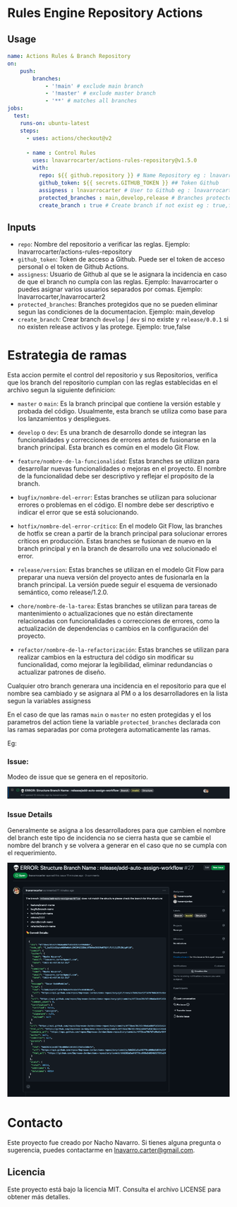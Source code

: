 # Rules Engine Repository Actions

## Usage

```yml
name: Actions Rules & Branch Repository
on: 
    push:
        branches:
            - '!main' # exclude main branch
            - '!master' # exclude master branch
            - '**' # matches all branches
jobs:
  test:
    runs-on: ubuntu-latest
    steps:
      - uses: actions/checkout@v2

      - name : Control Rules
        uses: lnavarrocarter/actions-rules-repository@v1.5.0
        with:
          repo: ${{ github.repository }} # Name Repository eg : lnavarrocarter/actions-rules-repository
          github_token: ${{ secrets.GITHUB_TOKEN }} ## Token Github
          assigness : lnavarrocarter # User to Github eg : lnavarrocarter,lnavarrocarter2
          protected_branches : main,develop,release # Branches protected eg : main,develop
          create_branch : true # Create branch if not exist eg : true,false

```

## Inputs

 - `repo`: Nombre del repositorio a verificar las reglas. Ejemplo: lnavarrocarter/actions-rules-repository
 - `github_token`: Token de acceso a Github. Puede ser el token de acceso personal o el token de Github Actions.
 - `assigness`: Usuario de Github al que se le asignara la incidencia en caso de que el branch no cumpla con las reglas. Ejemplo: lnavarrocarter o puedes asignar varios usuarios separados por comas. Ejemplo: lnavarrocarter,lnavarrocarter2
 - `protected_branches`: Branches protegidos que no se pueden eliminar segun las condiciones de la documentacion. Ejemplo: main,develop
 - `create_branch`: Crear branch `develop` | `dev` si no existe y `release/0.0.1` si no existen release activos y las protege. Ejemplo: true,false

# Estrategia de ramas

Esta accion permite el control del repositorio y sus Repositorios, verifica que los branch del repositorio cumplan con las reglas establecidas en el archivo segun la siguiente definicion:

 - `master` o `main`: Es la branch principal que contiene la versión estable y probada del código. Usualmente, esta branch se utiliza como base para los lanzamientos y despliegues.

 - `develop` o `dev`: Es una branch de desarrollo donde se integran las funcionalidades y correcciones de errores antes de fusionarse en la branch principal. Esta branch es común en el modelo Git Flow.

 - `feature/nombre-de-la-funcionalidad`: Estas branches se utilizan para desarrollar nuevas funcionalidades o mejoras en el proyecto. El nombre de la funcionalidad debe ser descriptivo y reflejar el propósito de la branch.

 - `bugfix/nombre-del-error`: Estas branches se utilizan para solucionar errores o problemas en el código. El nombre debe ser descriptivo e indicar el error que se está solucionando.
  
 - `hotfix/nombre-del-error-crítico`: En el modelo Git Flow, las branches de hotfix se crean a partir de la branch principal para solucionar errores críticos en producción. Estas branches se fusionan de nuevo en la branch principal y en la branch de desarrollo una vez solucionado el error.

 - `release/version`: Estas branches se utilizan en el modelo Git Flow para preparar una nueva versión del proyecto antes de fusionarla en la branch principal. La versión puede seguir el esquema de versionado semántico, como release/1.2.0.

 - `chore/nombre-de-la-tarea`: Estas branches se utilizan para tareas de mantenimiento o actualizaciones que no están directamente relacionadas con funcionalidades o correcciones de errores, como la actualización de dependencias o cambios en la configuración del proyecto.

 - `refactor/nombre-de-la-refactorización`: Estas branches se utilizan para realizar cambios en la estructura del código sin modificar su funcionalidad, como mejorar la legibilidad, eliminar redundancias o actualizar patrones de diseño.

Cualquier otro branch generara una incidencia en el repositorio para que el nombre sea cambiado y se asignara al PM o a los desarrolladores en la lista segun la variables assigness

En el caso de que las ramas `main` o `master` no esten protegidas y el los parametros del action tiene la variable `protected_branches` declarada con las ramas separadas por coma protegera automaticamente las ramas.

Eg:
### Issue:
Modeo de issue que se genera en el repositorio.

![issue](img/issue.png)

### Issue Details
Generalmente se asigna a los desarrolladores para que cambien el nombre del branch este tipo de incidencia no se cierra hasta que se cambie el nombre del branch y se volvera a generar en el caso que no se cumpla con el requerimiento.

![issue_details](img/issue_details.png)

# Contacto

Este proyecto fue creado por Nacho Navarro. Si tienes alguna pregunta o sugerencia, puedes contactarme en lnavarro.carter@gmail.com.


## Licencia

Este proyecto está bajo la licencia MIT. Consulta el archivo LICENSE para obtener más detalles.